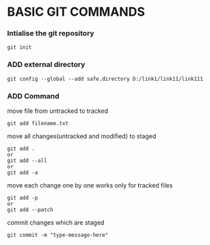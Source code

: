 # BASIC GIT COMMANDS

### Intialise the git repository
```
git init
```


### ADD external directory
```
git config --global --add safe.directory D:/link1/link11/link111
```

### ADD Command

move file from untracked to tracked
```
git add filename.txt
```



move all changes(untracked and modified) to staged

```
git add .
or
git add --all
or 
git add -a
```

move each change one by one
works only for tracked files
```
git add -p
or
git add --patch
```

commit changes which are staged
```
git commit -m "type-message-here"
```

